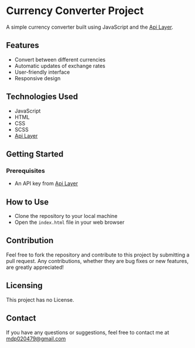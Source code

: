 # Currency Converter Project

A simple currency converter built using JavaScript and the [Api Layer](https://apilayer.com/).

## Features

- Convert between different currencies
- Automatic updates of exchange rates
- User-friendly interface
- Responsive design

## Technologies Used

- JavaScript
- HTML
- CSS
- SCSS
- [Api Layer](https://apilayer.com/)

## Getting Started

### Prerequisites

- An API key from [Api Layer](https://apilayer.com/)

## How to Use

- Clone the repository to your local machine
- Open the `index.html` file in your web browser

## Contribution

Feel free to fork the repository and contribute to this project by submitting a pull request. Any contributions, whether they are bug fixes or new features, are greatly appreciated!

## Licensing

This project has no License.

## Contact

If you have any questions or suggestions, feel free to contact me at [mdp020479@gmail.com](mailto:mdp020479@gmail.com)
